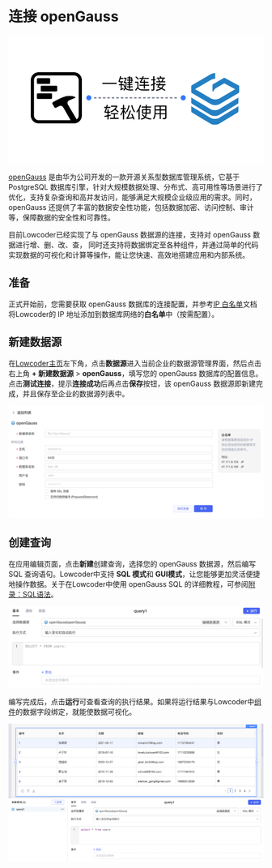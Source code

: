 # 连接 openGauss

![](../assets/5-20231002173006-ydk1p3w.png)​

[openGauss](https://www.opengauss.org/zh/) 是由华为公司开发的一款开源关系型数据库管理系统，它基于 PostgreSQL 数据库引擎，针对大规模数据处理、分布式、高可用性等场景进行了优化，支持复杂查询和高并发访问，能够满足大规模企业级应用的需求。同时，openGauss 还提供了丰富的数据安全性功能，包括数据加密、访问控制、审计等，保障数据的安全性和可靠性。

目前Lowcoder已经实现了与 openGauss 数据源的连接，支持对 openGauss 数据进行增、删、改、查， 同时还支持将数据绑定至各种组件，并通过简单的代码实现数据的可视化和计算等操作，能让您快速、高效地搭建应用和内部系统。

## 准备

正式开始前，您需要获取 openGauss 数据库的连接配置，并参考[IP 白名单](https://majiang.co/docs/ip-allowlist)文档将Lowcoder的 IP 地址添加到数据库网络的**白名单**中（按需配置）。

## 新建数据源

在[Lowcoder主页](https://cloud.majiang.co/apps)左下角，点击**数据源**进入当前企业的数据源管理界面，然后点击右上角 **+ 新建数据源** > ​**openGauss**​，填写您的 openGauss 数据库的配置信息。点击​**测试连接**​，提示**连接成功**后再点击**保存**按钮，该 openGauss 数据源即新建完成，并且保存至企业的数据源列表中。

![](../assets/6-20231002173006-yjb3c4b.png)​

## 创建查询

在应用编辑页面，点击**新建**创建查询，选择您的 openGauss 数据源，然后编写 SQL 查询语句。Lowcoder中支持 **SQL 模式**和 **GUI模式**​，让您能够更加灵活便捷地操作数据。关于在Lowcoder中使用 openGauss SQL 的详细教程，可参阅[附录：SQL语法](https://docs.opengauss.org/zh/docs/3.1.1/docs/BriefTutorial/%E9%99%84%E5%BD%95-SQL%E8%AF%AD%E6%B3%95.html)。

![](../assets/7-20231002173006-vmkf1we.png)​

编写完成后，点击**运行**可查看查询的执行结果。如果将运行结果与Lowcoder中[组件](https://majiang.co/docs/component-guides)的数据字段绑定，就能使数据可视化。

![](../assets/8-20231002173006-cck2y3s.png)​

